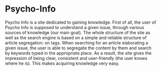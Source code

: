 # Psycho-Info
Psycho Info is a site dedicated to gaining knowledge. First of all, the user of Psycho Info is supposed to understand a given issue, through various sources of knowledge (our main goal). The whole structure of the site as well as the search engine is based on a simple and reliable structure of article segregation: on tags. When searching for an article elaborating a given issue, the user is able to segregate the content by them and search by keywords typed in the appropriate place. As a result, the site gives the impression of being clear, consistent and user-friendly (the user knows where he is). This makes acquiring knowledge very easy.

